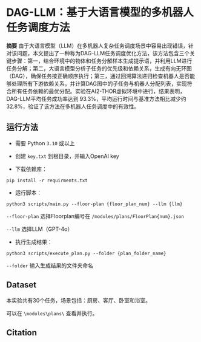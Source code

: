 # DAG-LLM：基于大语言模型的多机器人任务调度方法

**摘要** 由于大语言模型（LLM）在多机器人复杂任务调度场景中容易出现错误，针对该问题，本文提出了一种称为DAG-LLM任务调度优化方法，该方法包含三个关键步骤：第一，结合环境中的物体和任务分解样本生成提示语，并利用LLM进行任务分解；第二，大语言模型分析子任务的优先级和依赖关系，生成有向无环图（DAG），确保任务按正确顺序执行；第三，通过回溯算法递归检查机器人是否能够处理所有下游依赖关系，并计算DAG图中的子任务与机器人分配列表，实现符合所有任务依赖的最优分配。实验在AI2-THOR虚拟环境中进行，结果表明，DAG-LLM平均任务成功率达到 93.3%，平均运行时间与基准方法相比减少约 32.8%，验证了该方法在多机器人任务调度中的有效性。

## 运行方法

* 需要 Python `3.10` 或以上

* 创建 `key.txt` 到根目录，并输入OpenAI key

* 下载依赖库：
```commandline
pip install -r requirments.txt
```

* 运行脚本：
```commandline
python3 scripts/main.py --floor-plan {floor_plan_num} --llm {llm}
```
`--floor-plan` 选择Floorplan编号在 `/modules/plans/FloorPlan{num}.json`

`--llm` 选择LLM（GPT-4o）

* 执行生成结果：
```commandline
python3 scripts/execute_plan.py --folder {plan_folder_name}
```

`--folder` 输入生成结果的文件夹命名

## Dataset

本实验共有30个任务，场景包括：厨房、客厅、卧室和浴室。

可以在 `\modules\plans\` 查看并执行。

## Citation

